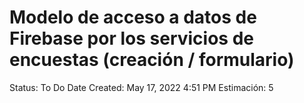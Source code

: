 # Modelo de acceso a datos de Firebase por los servicios de encuestas (creación / formulario)

Status: To Do
Date Created: May 17, 2022 4:51 PM
Estimación: 5